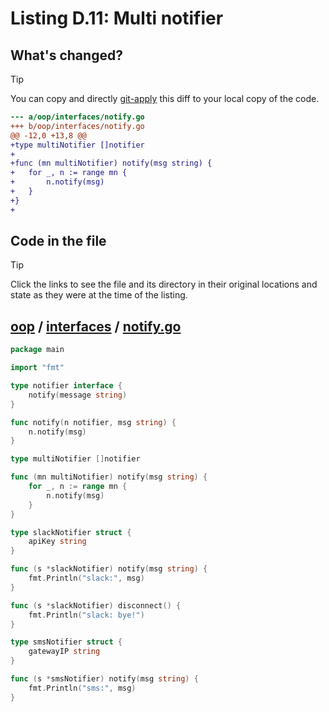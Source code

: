 # Listing D.11: Multi notifier

## What's changed?

> [!TIP]
> You can copy and directly [git-apply](https://tldr.inbrowser.app/pages/common/git-apply) this diff to your local copy of the code.

```diff
--- a/oop/interfaces/notify.go
+++ b/oop/interfaces/notify.go
@@ -12,0 +13,8 @@
+type multiNotifier []notifier
+
+func (mn multiNotifier) notify(msg string) {
+	for _, n := range mn {
+		n.notify(msg)
+	}
+}
+

```
## Code in the file

> [!TIP]
> Click the links to see the file and its directory in their original locations and state as they were at the time of the listing.

## [oop](https://github.com/inancgumus/gobyexample/blob/f26a8b86bbf1ac20155f8bb087ea866d0dd0ec64/oop) / [interfaces](https://github.com/inancgumus/gobyexample/blob/f26a8b86bbf1ac20155f8bb087ea866d0dd0ec64/oop/interfaces) / [notify.go](https://github.com/inancgumus/gobyexample/blob/f26a8b86bbf1ac20155f8bb087ea866d0dd0ec64/oop/interfaces/notify.go)

```go
package main

import "fmt"

type notifier interface {
	notify(message string)
}

func notify(n notifier, msg string) {
	n.notify(msg)
}

type multiNotifier []notifier

func (mn multiNotifier) notify(msg string) {
	for _, n := range mn {
		n.notify(msg)
	}
}

type slackNotifier struct {
	apiKey string
}

func (s *slackNotifier) notify(msg string) {
	fmt.Println("slack:", msg)
}

func (s *slackNotifier) disconnect() {
	fmt.Println("slack: bye!")
}

type smsNotifier struct {
	gatewayIP string
}

func (s *smsNotifier) notify(msg string) {
	fmt.Println("sms:", msg)
}
```

